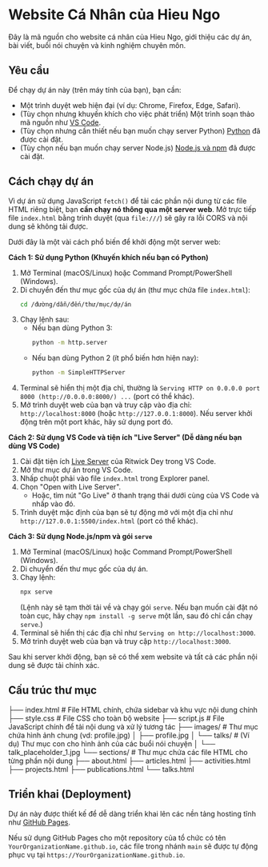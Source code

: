 # Website Cá Nhân của Hieu Ngo

Đây là mã nguồn cho website cá nhân của Hieu Ngo, giới thiệu các dự án, bài viết, buổi nói chuyện và kinh nghiệm chuyên môn.

## Yêu cầu

Để chạy dự án này (trên máy tính của bạn), bạn cần:

*   Một trình duyệt web hiện đại (ví dụ: Chrome, Firefox, Edge, Safari).
*   (Tùy chọn nhưng khuyến khích cho việc phát triển) Một trình soạn thảo mã nguồn như [VS Code](https://code.visualstudio.com/).
*   (Tùy chọn nhưng cần thiết nếu bạn muốn chạy server Python) [Python](https://www.python.org/downloads/) đã được cài đặt.
*   (Tùy chọn nếu bạn muốn chạy server Node.js) [Node.js và npm](https://nodejs.org/) đã được cài đặt.

## Cách chạy dự án

Vì dự án sử dụng JavaScript `fetch()` để tải các phần nội dung từ các file HTML riêng biệt, bạn **cần chạy nó thông qua một server web**. Mở trực tiếp file `index.html` bằng trình duyệt (qua `file:///`) sẽ gây ra lỗi CORS và nội dung sẽ không tải được.

Dưới đây là một vài cách phổ biến để khởi động một server web:

**Cách 1: Sử dụng Python (Khuyến khích nếu bạn có Python)**

1.  Mở Terminal (macOS/Linux) hoặc Command Prompt/PowerShell (Windows).
2.  Di chuyển đến thư mục gốc của dự án (thư mục chứa file `index.html`):
    ```bash
    cd /đường/dẫn/đến/thư/mục/dự/án
    ```
3.  Chạy lệnh sau:
    *   Nếu bạn dùng Python 3:
        ```bash
        python -m http.server
        ```
    *   Nếu bạn dùng Python 2 (ít phổ biến hơn hiện nay):
        ```bash
        python -m SimpleHTTPServer
        ```
4.  Terminal sẽ hiển thị một địa chỉ, thường là `Serving HTTP on 0.0.0.0 port 8000 (http://0.0.0.0:8000/) ...` (port có thể khác).
5.  Mở trình duyệt web của bạn và truy cập vào địa chỉ: `http://localhost:8000` (hoặc `http://127.0.0.1:8000`). Nếu server khởi động trên một port khác, hãy sử dụng port đó.

**Cách 2: Sử dụng VS Code và tiện ích "Live Server" (Dễ dàng nếu bạn dùng VS Code)**

1.  Cài đặt tiện ích [Live Server](https://marketplace.visualstudio.com/items?itemName=ritwickdey.LiveServer) của Ritwick Dey trong VS Code.
2.  Mở thư mục dự án trong VS Code.
3.  Nhấp chuột phải vào file `index.html` trong Explorer panel.
4.  Chọn "Open with Live Server".
    *   Hoặc, tìm nút "Go Live" ở thanh trạng thái dưới cùng của VS Code và nhấp vào đó.
5.  Trình duyệt mặc định của bạn sẽ tự động mở với một địa chỉ như `http://127.0.0.1:5500/index.html` (port có thể khác).

**Cách 3: Sử dụng Node.js/npm và gói `serve`**

1.  Mở Terminal (macOS/Linux) hoặc Command Prompt/PowerShell (Windows).
2.  Di chuyển đến thư mục gốc của dự án.
3.  Chạy lệnh:
    ```bash
    npx serve
    ```
    (Lệnh này sẽ tạm thời tải về và chạy gói `serve`. Nếu bạn muốn cài đặt nó toàn cục, hãy chạy `npm install -g serve` một lần, sau đó chỉ cần chạy `serve`.)
4.  Terminal sẽ hiển thị các địa chỉ như `Serving on http://localhost:3000`.
5.  Mở trình duyệt web của bạn và truy cập `http://localhost:3000`.

Sau khi server khởi động, bạn sẽ có thể xem website và tất cả các phần nội dung sẽ được tải chính xác.

## Cấu trúc thư mục
├── index.html # File HTML chính, chứa sidebar và khu vực nội dung chính
├── style.css # File CSS cho toàn bộ website
├── script.js # File JavaScript chính để tải nội dung và xử lý tương tác
├── images/ # Thư mục chứa hình ảnh chung (vd: profile.jpg)
│ ├── profile.jpg
│ └── talks/ # (Ví dụ) Thư mục con cho hình ảnh của các buổi nói chuyện
│ └── talk_placeholder_1.jpg
└── sections/ # Thư mục chứa các file HTML cho từng phần nội dung
├── about.html
├── articles.html
├── activities.html
├── projects.html
├── publications.html
└── talks.html

## Triển khai (Deployment)

Dự án này được thiết kế để dễ dàng triển khai lên các nền tảng hosting tĩnh như [GitHub Pages](https://pages.github.com/).

Nếu sử dụng GitHub Pages cho một repository của tổ chức có tên `YourOrganizationName.github.io`, các file trong nhánh `main` sẽ được tự động phục vụ tại `https://YourOrganizationName.github.io`.
